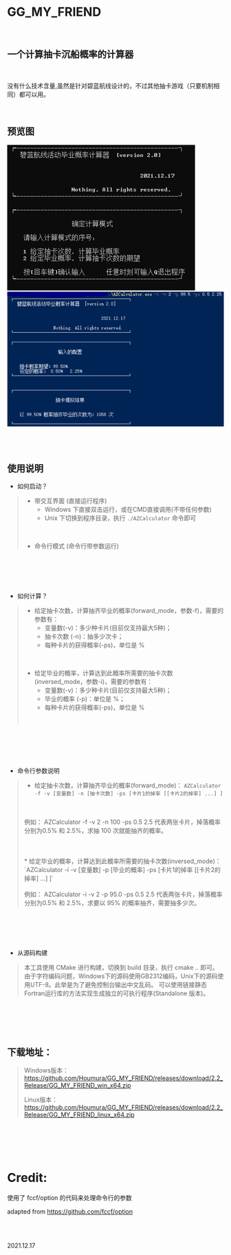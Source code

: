 # GG_MY_FRIEND
<br> 

## 一个计算抽卡沉船概率的计算器

<br>


没有什么技术含量,虽然是针对碧蓝航线设计的，不过其他抽卡游戏（只要机制相同）都可以用。

<br>

## 预览图
![Image_text](https://github.com/Houmura/GG_MY_FRIEND/blob/master/image/ui-preview.PNG)
![Image_text](https://github.com/Houmura/GG_MY_FRIEND/blob/master/image/cli-preview.PNG)

<br>
<br> 

## 使用说明
* 如何启动？
>   + 带交互界面 (直接运行程序) 
>       + Windows 下直接双击运行，或在CMD直接调用(不带任何参数)
>       + Unix 下切换到程序目录，执行 `./AZCalculator` 命令即可 
> 
> <br>
> 
>   + 命令行模式 (命令行带参数运行) 

<br>
<br> 
<br>
<br> 

* 如何计算？
>   + 给定抽卡次数，计算抽齐毕业的概率(forward_mode，参数-f)，需要的参数有：
>       + 变量数(-v)：多少种卡片(目前仅支持最大5种)；
>       + 抽卡次数 (-n)：抽多少次卡；
>       + 每种卡片的获得概率(-ps)，单位是 % 
> 
> <br>
> 
>   + 给定毕业的概率，计算达到此概率所需要的抽卡次数(inversed_mode，参数-i)，需要的参数有：
>       + 变量数(-v)：多少种卡片(目前仅支持最大5种)；
>       + 毕业的概率 (-p)：单位是 %；
>       + 每种卡片的获得概率(-ps)，单位是 % 
>  <br>

<br>
<br>
<br>
<br> 

* 命令行参数说明
> * 给定抽卡次数，计算抽齐毕业的概率(forward_mode)： 
>  `AZCalculator -f -v [变量数] -n [抽卡次数] -ps [卡片1的掉率 [[卡片2的掉率] ...] ]`  
> <br>
> <br>
> 例如：  AZCalculator -f -v 2 -n 100 -ps 0.5 2.5  代表两张卡片，掉落概率分别为0.5% 和 2.5%，求抽 100 次就能抽齐的概率。
> <br> 
> <br>
> <br>
> <br>
> * 给定毕业的概率，计算达到此概率所需要的抽卡次数(inversed_mode)： 
>  `AZCalculator -i -v [变量数] -p [毕业的概率] -ps [卡片1的掉率 [[卡片2的掉率] ...] ]`  
> <br>
> <br>
> 例如：  AZCalculator -i -v 2 -p 95.0 -ps 0.5 2.5  代表两张卡片，掉落概率分别为0.5% 和 2.5%，求要以 95% 的概率抽齐，需要抽多少次。 

<br> 
<br>
<br>
<br>

* 从源码构建
> 本工具使用 CMake 进行构建，切换到 build 目录，执行 cmake .. 即可。由于字符编码问题，Windows下的源码使用GB2312编码，Unix下的源码使用UTF-8。此举是为了避免控制台输出中文乱码。
> 可以使用链接静态Fortran运行库的方法实现生成独立的可执行程序(Standalone 版本)。

<br> 
<br>
<br>
<br>

## 下载地址：
> Windows版本：https://github.com/Houmura/GG_MY_FRIEND/releases/download/2.2_Release/GG_MY_FRIEND_win_x64.zip  
> 
> Linux版本：https://github.com/Houmura/GG_MY_FRIEND/releases/download/2.2_Release/GG_MY_FRIEND_linux_x64.zip 

<br> 
<br>
<br>
<br>

# Credit:
使用了 fccf/option 的代码来处理命令行的参数

adapted from https://github.com/fccf/option 

<br>
<br>

2021.12.17
